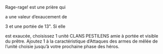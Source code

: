 Rage-rage! est une prière qui

a une valeur d’exaucement de

3 et une portée de 13". Si elle

est exaucée, choisissez 1 unité
CLANS PESTILENS amie à portée
et visible du prêtre. Ajoutez 1 à
la caractéristique d’Attaques des
armes de mêlée de l’unité choisie
jusqu’à votre prochaine phase
des héros.
